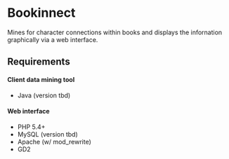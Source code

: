 Bookinnect
==========
Mines for character connections within books and displays the infornation graphically via a web interface. 

## Requirements
#### Client data mining tool
* Java (version tbd)

#### Web interface
* PHP 5.4+
* MySQL (version tbd)
* Apache (w/ mod_rewrite)
* GD2